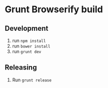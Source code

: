 # Grunt Browserify build

## Development
1. run `npm install`
2. run `bower install`
6. run `grunt dev`

## Releasing

1. Run `grunt release`